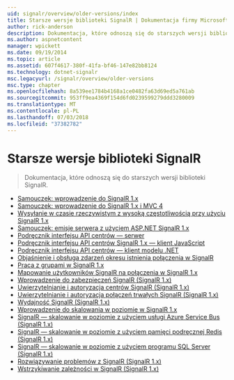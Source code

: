 ```yaml
---
uid: signalr/overview/older-versions/index
title: Starsze wersje biblioteki SignalR | Dokumentacja firmy Microsoft
author: rick-anderson
description: Dokumentacja, które odnoszą się do starszych wersji biblioteki SignalR.
ms.author: aspnetcontent
manager: wpickett
ms.date: 09/19/2014
ms.topic: article
ms.assetid: 607f4617-380f-41fa-bf46-147e82bb8124
ms.technology: dotnet-signalr
msc.legacyurl: /signalr/overview/older-versions
msc.type: chapter
ms.openlocfilehash: 8a539ee1784b4168a1ce0482fa63d69ed5a761ab
ms.sourcegitcommit: 953ff9ea4369f154d6fd0239599279ddd3280009
ms.translationtype: MT
ms.contentlocale: pl-PL
ms.lasthandoff: 07/03/2018
ms.locfileid: "37382782"
---
```

<a name="signalr-older-versions"></a>Starsze wersje biblioteki SignalR
====================
> Dokumentacja, które odnoszą się do starszych wersji biblioteki SignalR.


- [Samouczek: wprowadzenie do SignalR 1.x](tutorial-getting-started-with-signalr.md)
- [Samouczek: wprowadzenie do SignalR 1.x i MVC 4](tutorial-getting-started-with-signalr-and-mvc-4.md)
- [Wysyłanie w czasie rzeczywistym z wysoką częstotliwością przy użyciu SignalR 1.x](tutorial-high-frequency-realtime-with-signalr.md)
- [Samouczek: emisje serwera z użyciem ASP.NET SignalR 1.x](tutorial-server-broadcast-with-aspnet-signalr.md)
- [Podręcznik interfejsu API centrów — serwer](signalr-1x-hubs-api-guide-server.md)
- [Podręcznik interfejsu API centrów SignalR 1.x — klient JavaScript](signalr-1x-hubs-api-guide-javascript-client.md)
- [Podręcznik interfejsu API centrów — klient modelu .NET](signalr-1x-hubs-api-guide-net-client.md)
- [Objaśnienie i obsługa zdarzeń okresu istnienia połączenia w SignalR](handling-connection-lifetime-events.md)
- [Praca z grupami w SignalR 1.x](working-with-groups.md)
- [Mapowanie użytkowników SignalR na połączenia w SignalR 1.x](mapping-users-to-connections.md)
- [Wprowadzenie do zabezpieczeń SignalR (SignalR 1.x)](introduction-to-security.md)
- [Uwierzytelnianie i autoryzacja centrów SignalR (SignalR 1.x)](hub-authorization.md)
- [Uwierzytelnianie i autoryzacja połączeń trwałych SignalR (SignalR 1.x)](persistent-connection-authorization.md)
- [Wydajność SignalR (SignalR 1.x)](signalr-performance.md)
- [Wprowadzenie do skalowania w poziomie w SignalR 1.x](scaleout-in-signalr.md)
- [SignalR — skalowanie w poziomie z użyciem usługi Azure Service Bus (SignalR 1.x)](scaleout-with-windows-azure-service-bus.md)
- [SignalR — skalowanie w poziomie z użyciem pamięci podręcznej Redis (SignalR 1.x)](scaleout-with-redis.md)
- [SignalR — skalowanie w poziomie z użyciem programu SQL Server (SignalR 1.x)](scaleout-with-sql-server.md)
- [Rozwiązywanie problemów z SignalR (SignalR 1.x)](troubleshooting.md)
- [Wstrzykiwanie zależności w SignalR (SignalR 1.x)](dependency-injection.md)
